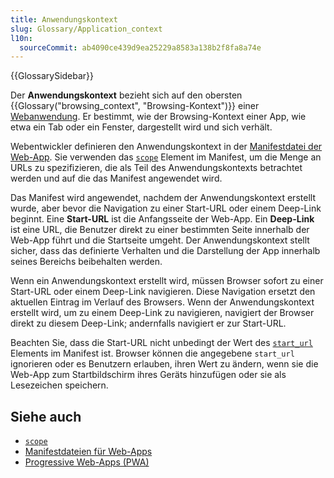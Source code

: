 ```yaml
---
title: Anwendungskontext
slug: Glossary/Application_context
l10n:
  sourceCommit: ab4090ce439d9ea25229a8583a138b2f8fa8a74e
---
```


{{GlossarySidebar}}

Der **Anwendungskontext** bezieht sich auf den obersten {{Glossary("browsing_context", "Browsing-Kontext")}} einer [Webanwendung](/de/docs/Web/Progressive_web_apps).
Er bestimmt, wie der Browsing-Kontext einer App, wie etwa ein Tab oder ein Fenster, dargestellt wird und sich verhält.

Webentwickler definieren den Anwendungskontext in der [Manifestdatei der Web-App](/de/docs/Web/Manifest).
Sie verwenden das [`scope`](/de/docs/Web/Manifest/Reference/scope) Element im Manifest, um die Menge an URLs zu spezifizieren, die als Teil des Anwendungskontexts betrachtet werden und auf die das Manifest angewendet wird.

Das Manifest wird angewendet, nachdem der Anwendungskontext erstellt wurde, aber bevor die Navigation zu einer Start-URL oder einem Deep-Link beginnt.
Eine **Start-URL** ist die Anfangsseite der Web-App.
Ein **Deep-Link** ist eine URL, die Benutzer direkt zu einer bestimmten Seite innerhalb der Web-App führt und die Startseite umgeht.
Der Anwendungskontext stellt sicher, dass das definierte Verhalten und die Darstellung der App innerhalb seines Bereichs beibehalten werden.

Wenn ein Anwendungskontext erstellt wird, müssen Browser sofort zu einer Start-URL oder einem Deep-Link navigieren.
Diese Navigation ersetzt den aktuellen Eintrag im Verlauf des Browsers.
Wenn der Anwendungskontext erstellt wird, um zu einem Deep-Link zu navigieren, navigiert der Browser direkt zu diesem Deep-Link; andernfalls navigiert er zur Start-URL.

Beachten Sie, dass die Start-URL nicht unbedingt der Wert des [`start_url`](/de/docs/Web/Manifest/Reference/start_url) Elements im Manifest ist. Browser können die angegebene `start_url` ignorieren oder es Benutzern erlauben, ihren Wert zu ändern, wenn sie die Web-App zum Startbildschirm ihres Geräts hinzufügen oder sie als Lesezeichen speichern.

## Siehe auch

- [`scope`](/de/docs/Web/Manifest/Reference/scope)
- [Manifestdateien für Web-Apps](/de/docs/Web/Manifest)
- [Progressive Web-Apps (PWA)](/de/docs/Web/Progressive_web_apps)
